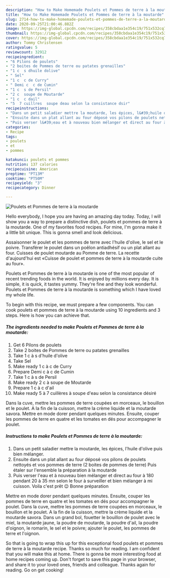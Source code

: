 ```yaml
---
description: "How to Make Homemade Poulets et Pommes de terre à la moutarde"
title: "How to Make Homemade Poulets et Pommes de terre à la moutarde"
slug: 2714-how-to-make-homemade-poulets-et-pommes-de-terre-a-la-moutarde
date: 2020-09-25T21:00:46.882Z
image: https://img-global.cpcdn.com/recipes/358cbdaa1e354c19/751x532cq70/poulets-et-pommes-de-terre-a-la-moutarde-photo-principale-de-la-recette.jpg
thumbnail: https://img-global.cpcdn.com/recipes/358cbdaa1e354c19/751x532cq70/poulets-et-pommes-de-terre-a-la-moutarde-photo-principale-de-la-recette.jpg
cover: https://img-global.cpcdn.com/recipes/358cbdaa1e354c19/751x532cq70/poulets-et-pommes-de-terre-a-la-moutarde-photo-principale-de-la-recette.jpg
author: Tommy Christensen
ratingvalue: 5
reviewcount: 32912
recipeingredient:
- "6 Pilons de poulets"
- "2 boites de Pommes de terre ou patates grenailles"
- "1 c  s dhuile dolive"
- " Sel"
- "1 c  c de Curry"
- " Demi c  c de Cumin"
- "1 c  s de Persil"
- "2 c  soupe de Moutarde"
- "1 c  c dail"
- "5  7 cuillres  soupe deau selon la consistance dsir"
recipeinstructions:
- "Dans un petit saladier mettre la moutarde, les épices, l&#39;huile d&#39;olive puis bien mélanger."
- "Ensuite dans un plat allant au four déposé vos pilons de poulets nettoyés et vos pommes de terre (2 boites de pommes de terre) Puis étaler sur l&#39;ensemble la préparation à la moutarde"
- "Puis verser l&#39;eau et à nouveau bien mélanger et direct au four à 180 pendant 20 à 35 mn selon le four à surveiller et bien mélanger à mi cuisson. Voila c&#39;est prêt 😉 Bonne préparation"
categories:
- Recipe
tags:
- poulets
- et
- pommes

katakunci: poulets et pommes 
nutrition: 137 calories
recipecuisine: American
preptime: "PT13M"
cooktime: "PT50M"
recipeyield: "3"
recipecategory: Dinner

---
```



![Poulets et Pommes de terre à la moutarde](https://img-global.cpcdn.com/recipes/358cbdaa1e354c19/751x532cq70/poulets-et-pommes-de-terre-a-la-moutarde-photo-principale-de-la-recette.jpg)

Hello everybody, I hope you are having an amazing day today. Today, I will show you a way to prepare a distinctive dish, poulets et pommes de terre à la moutarde. One of my favorites food recipes. For mine, I'm gonna make it a little bit unique. This is gonna smell and look delicious.

Assaisonner le poulet et les pommes de terre avec l&#39;huile d&#39;olive, le sel et le poivre. Transférer le poulet dans un poêlon antiadhésif ou un plat allant au four. Cuisses de poulet moutarde au Pomme de terre. La recette d&#39;aujourd&#39;hui est «Cuisse de poulet et pommes de terre à la moutarde cuite au four».

Poulets et Pommes de terre à la moutarde is one of the most popular of recent trending foods in the world. It is enjoyed by millions every day. It is simple, it is quick, it tastes yummy. They're fine and they look wonderful. Poulets et Pommes de terre à la moutarde is something which I have loved my whole life.


To begin with this recipe, we must prepare a few components. You can cook poulets et pommes de terre à la moutarde using 10 ingredients and 3 steps. Here is how you can achieve that.

<!--inarticleads1-->

##### The ingredients needed to make Poulets et Pommes de terre à la moutarde:

1. Get 6 Pilons de poulets
1. Take 2 boites de Pommes de terre ou patates grenailles
1. Take 1 c à s d&#39;huile d&#39;olive
1. Take  Sel
1. Make ready 1 c à c de Curry
1. Prepare  Demi c à c de Cumin
1. Take 1 c à s de Persil
1. Make ready 2 c à soupe de Moutarde
1. Prepare 1 c à c d&#39;ail
1. Make ready 5 à 7 cuillères à soupe d&#39;eau selon la consistance désiré


Dans la cuve, mettre les pommes de terre coupées en morceaux, le bouillon et le poulet. A la fin de la cuisson, mettre la crème liquide et la moutarde savora. Mettre en mode dorer pendant quelques minutes. Ensuite, couper les pommes de terre en quatre et les tomates en dés pour accompagner le poulet. 

<!--inarticleads2-->

##### Instructions to make Poulets et Pommes de terre à la moutarde:

1. Dans un petit saladier mettre la moutarde, les épices, l&#39;huile d&#39;olive puis bien mélanger.
1. Ensuite dans un plat allant au four déposé vos pilons de poulets nettoyés et vos pommes de terre (2 boites de pommes de terre) Puis étaler sur l&#39;ensemble la préparation à la moutarde
1. Puis verser l&#39;eau et à nouveau bien mélanger et direct au four à 180 pendant 20 à 35 mn selon le four à surveiller et bien mélanger à mi cuisson. Voila c&#39;est prêt 😉 Bonne préparation


Mettre en mode dorer pendant quelques minutes. Ensuite, couper les pommes de terre en quatre et les tomates en dés pour accompagner le poulet. Dans la cuve, mettre les pommes de terre coupées en morceaux, le bouillon et le poulet. A la fin de la cuisson, mettre la crème liquide et la moutarde savora. Dans un grand bol, fouetter le bouillon de poulet avec le miel, la moutarde jaune, la poudre de moutarde, la poudre d&#39;ail, la poudre d&#39;oignon, le romarin, le sel et le poivre; ajouter le poulet, les pommes de terre et l&#39;oignon. 

So that is going to wrap this up for this exceptional food poulets et pommes de terre à la moutarde recipe. Thanks so much for reading. I am confident that you will make this at home. There is gonna be more interesting food at home recipes coming up. Don't forget to save this page in your browser, and share it to your loved ones, friends and colleague. Thanks again for reading. Go on get cooking!
